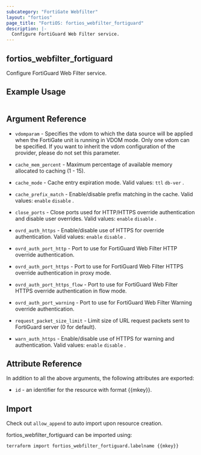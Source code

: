```yaml
---
subcategory: "FortiGate Webfilter"
layout: "fortios"
page_title: "FortiOS: fortios_webfilter_fortiguard"
description: |-
  Configure FortiGuard Web Filter service.
---
```


## fortios_webfilter_fortiguard
Configure FortiGuard Web Filter service.

## Example Usage

```hcl

```

## Argument Reference
* `vdomparam` - Specifies the vdom to which the data source will be applied when the FortiGate unit is running in VDOM mode. Only one vdom can be specified. If you want to inherit the vdom configuration of the provider, please do not set this parameter.

* `cache_mem_percent` - Maximum percentage of available memory allocated to caching (1 - 15).
* `cache_mode` - Cache entry expiration mode. Valid values: `ttl` `db-ver` .
* `cache_prefix_match` - Enable/disable prefix matching in the cache. Valid values: `enable` `disable` .
* `close_ports` - Close ports used for HTTP/HTTPS override authentication and disable user overrides. Valid values: `enable` `disable` .
* `ovrd_auth_https` - Enable/disable use of HTTPS for override authentication. Valid values: `enable` `disable` .
* `ovrd_auth_port_http` - Port to use for FortiGuard Web Filter HTTP override authentication.
* `ovrd_auth_port_https` - Port to use for FortiGuard Web Filter HTTPS override authentication in proxy mode.
* `ovrd_auth_port_https_flow` - Port to use for FortiGuard Web Filter HTTPS override authentication in flow mode.
* `ovrd_auth_port_warning` - Port to use for FortiGuard Web Filter Warning override authentication.
* `request_packet_size_limit` - Limit size of URL request packets sent to FortiGuard server (0 for default).
* `warn_auth_https` - Enable/disable use of HTTPS for warning and authentication. Valid values: `enable` `disable` .

## Attribute Reference

In addition to all the above arguments, the following attributes are exported:
* `id` - an identifier for the resource with format {{mkey}}.

## Import

Check out `allow_append` to auto import upon resource creation.

fortios_webfilter_fortiguard can be imported using:
```sh
terraform import fortios_webfilter_fortiguard.labelname {{mkey}}
```
